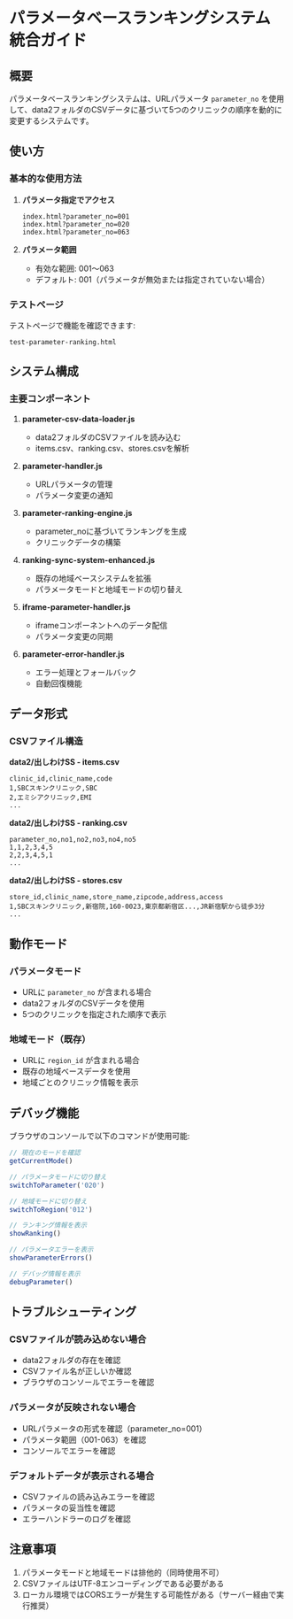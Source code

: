 # パラメータベースランキングシステム 統合ガイド

## 概要

パラメータベースランキングシステムは、URLパラメータ `parameter_no` を使用して、data2フォルダのCSVデータに基づいて5つのクリニックの順序を動的に変更するシステムです。

## 使い方

### 基本的な使用方法

1. **パラメータ指定でアクセス**
   ```
   index.html?parameter_no=001
   index.html?parameter_no=020
   index.html?parameter_no=063
   ```

2. **パラメータ範囲**
   - 有効な範囲: 001～063
   - デフォルト: 001（パラメータが無効または指定されていない場合）

### テストページ

テストページで機能を確認できます:
```
test-parameter-ranking.html
```

## システム構成

### 主要コンポーネント

1. **parameter-csv-data-loader.js**
   - data2フォルダのCSVファイルを読み込む
   - items.csv、ranking.csv、stores.csvを解析

2. **parameter-handler.js**
   - URLパラメータの管理
   - パラメータ変更の通知

3. **parameter-ranking-engine.js**
   - parameter_noに基づいてランキングを生成
   - クリニックデータの構築

4. **ranking-sync-system-enhanced.js**
   - 既存の地域ベースシステムを拡張
   - パラメータモードと地域モードの切り替え

5. **iframe-parameter-handler.js**
   - iframeコンポーネントへのデータ配信
   - パラメータ変更の同期

6. **parameter-error-handler.js**
   - エラー処理とフォールバック
   - 自動回復機能

## データ形式

### CSVファイル構造

**data2/出しわけSS - items.csv**
```
clinic_id,clinic_name,code
1,SBCスキンクリニック,SBC
2,エミシアクリニック,EMI
...
```

**data2/出しわけSS - ranking.csv**
```
parameter_no,no1,no2,no3,no4,no5
1,1,2,3,4,5
2,2,3,4,5,1
...
```

**data2/出しわけSS - stores.csv**
```
store_id,clinic_name,store_name,zipcode,address,access
1,SBCスキンクリニック,新宿院,160-0023,東京都新宿区...,JR新宿駅から徒歩3分
...
```

## 動作モード

### パラメータモード
- URLに `parameter_no` が含まれる場合
- data2フォルダのCSVデータを使用
- 5つのクリニックを指定された順序で表示

### 地域モード（既存）
- URLに `region_id` が含まれる場合
- 既存の地域ベースデータを使用
- 地域ごとのクリニック情報を表示

## デバッグ機能

ブラウザのコンソールで以下のコマンドが使用可能:

```javascript
// 現在のモードを確認
getCurrentMode()

// パラメータモードに切り替え
switchToParameter('020')

// 地域モードに切り替え
switchToRegion('012')

// ランキング情報を表示
showRanking()

// パラメータエラーを表示
showParameterErrors()

// デバッグ情報を表示
debugParameter()
```

## トラブルシューティング

### CSVファイルが読み込めない場合
- data2フォルダの存在を確認
- CSVファイル名が正しいか確認
- ブラウザのコンソールでエラーを確認

### パラメータが反映されない場合
- URLパラメータの形式を確認（parameter_no=001）
- パラメータ範囲（001-063）を確認
- コンソールでエラーを確認

### デフォルトデータが表示される場合
- CSVファイルの読み込みエラーを確認
- パラメータの妥当性を確認
- エラーハンドラーのログを確認

## 注意事項

1. パラメータモードと地域モードは排他的（同時使用不可）
2. CSVファイルはUTF-8エンコーディングである必要がある
3. ローカル環境ではCORSエラーが発生する可能性がある（サーバー経由で実行推奨）